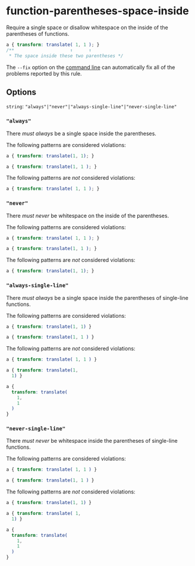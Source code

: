 # function-parentheses-space-inside

Require a single space or disallow whitespace on the inside of the parentheses of functions.

```css
a { transform: translate( 1, 1 ); }
/**                     ↑      ↑
 * The space inside these two parentheses */
```

The `--fix` option on the [command line](../../../docs/user-guide/cli.md#autofixing-errors) can automatically fix all of the problems reported by this rule.

## Options

`string`: `"always"|"never"|"always-single-line"|"never-single-line"`

### `"always"`

There *must always* be a single space inside the parentheses.

The following patterns are considered violations:

```css
a { transform: translate(1, 1); }
```

```css
a { transform: translate(1, 1 ); }
```

The following patterns are *not* considered violations:

```css
a { transform: translate( 1, 1 ); }
```

### `"never"`

There *must never* be whitespace on the inside of the parentheses.

The following patterns are considered violations:

```css
a { transform: translate( 1, 1 ); }
```

```css
a { transform: translate(1, 1 ); }
```

The following patterns are *not* considered violations:

```css
a { transform: translate(1, 1); }
```

### `"always-single-line"`

There *must always* be a single space inside the parentheses of single-line functions.

The following patterns are considered violations:

```css
a { transform: translate(1, 1) }
```

```css
a { transform: translate(1, 1 ) }
```

The following patterns are *not* considered violations:

```css
a { transform: translate( 1, 1 ) }
```

```css
a { transform: translate(1,
  1) }
```

```css
a {
  transform: translate(
    1,
    1
  )
}
```

### `"never-single-line"`

There *must never* be whitespace inside the parentheses of single-line functions.

The following patterns are considered violations:

```css
a { transform: translate( 1, 1 ) }
```

```css
a { transform: translate(1, 1 ) }
```

The following patterns are *not* considered violations:

```css
a { transform: translate(1, 1) }
```

```css
a { transform: translate( 1,
  1) }
```

```css
a {
  transform: translate(
    1,
    1
  )
}
```
